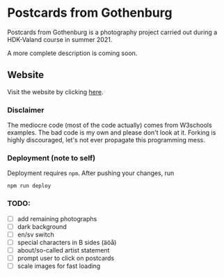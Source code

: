 # Postcards from Gothenburg
Postcards from Gothenburg is a photography project carried out during a 
HDK-Valand course in summer 2021.

A more complete description is coming soon.

## Website
Visit the website by clicking [here](https://harisont.github.io/postcards-from-gothenburg/).

### Disclaimer
The mediocre code (most of the code actually) comes from W3schools examples.
The bad code is my own and please don't look at it. Forking is highly discouraged, let's not ever propagate this programming mess.

### Deployment (note to self)
Deployment requires `npm`. 
After pushing your changes, run

```
npm run deploy
```

### TODO:
- [ ] add remaining photographs
- [ ] dark background
- [ ] en/sv switch
- [ ] special characters in B sides (äöå)
- [ ] about/so-called artist statement
- [ ] prompt user to click on postcards
- [ ] scale images for fast loading